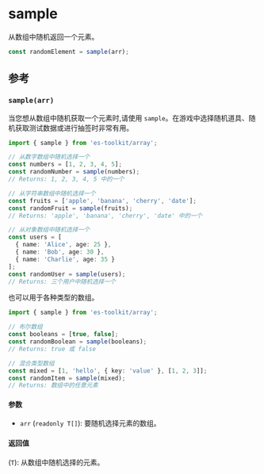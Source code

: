 # sample

从数组中随机返回一个元素。

```typescript
const randomElement = sample(arr);
```

## 参考

### `sample(arr)`

当您想从数组中随机获取一个元素时,请使用 `sample`。在游戏中选择随机道具、随机获取测试数据或进行抽签时非常有用。

```typescript
import { sample } from 'es-toolkit/array';

// 从数字数组中随机选择一个
const numbers = [1, 2, 3, 4, 5];
const randomNumber = sample(numbers);
// Returns: 1, 2, 3, 4, 5 中的一个

// 从字符串数组中随机选择一个
const fruits = ['apple', 'banana', 'cherry', 'date'];
const randomFruit = sample(fruits);
// Returns: 'apple', 'banana', 'cherry', 'date' 中的一个

// 从对象数组中随机选择一个
const users = [
  { name: 'Alice', age: 25 },
  { name: 'Bob', age: 30 },
  { name: 'Charlie', age: 35 }
];
const randomUser = sample(users);
// Returns: 三个用户中随机选择一个
```

也可以用于各种类型的数组。

```typescript
import { sample } from 'es-toolkit/array';

// 布尔数组
const booleans = [true, false];
const randomBoolean = sample(booleans);
// Returns: true 或 false

// 混合类型数组
const mixed = [1, 'hello', { key: 'value' }, [1, 2, 3]];
const randomItem = sample(mixed);
// Returns: 数组中的任意元素
```

#### 参数

- `arr` (`readonly T[]`): 要随机选择元素的数组。

#### 返回值

(`T`): 从数组中随机选择的元素。
